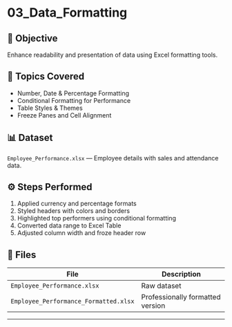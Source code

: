 # 03_Data_Formatting

## 🎯 Objective
Enhance readability and presentation of data using Excel formatting tools.

## 🧠 Topics Covered
- Number, Date & Percentage Formatting  
- Conditional Formatting for Performance  
- Table Styles & Themes  
- Freeze Panes and Cell Alignment  

## 📊 Dataset
`Employee_Performance.xlsx` — Employee details with sales and attendance data.

## ⚙️ Steps Performed
1. Applied currency and percentage formats  
2. Styled headers with colors and borders  
3. Highlighted top performers using conditional formatting  
4. Converted data range to Excel Table  
5. Adjusted column width and froze header row  

## 📁 Files
| File | Description |
|------|--------------|
| `Employee_Performance.xlsx` | Raw dataset |
| `Employee_Performance_Formatted.xlsx` | Professionally formatted version |

---
